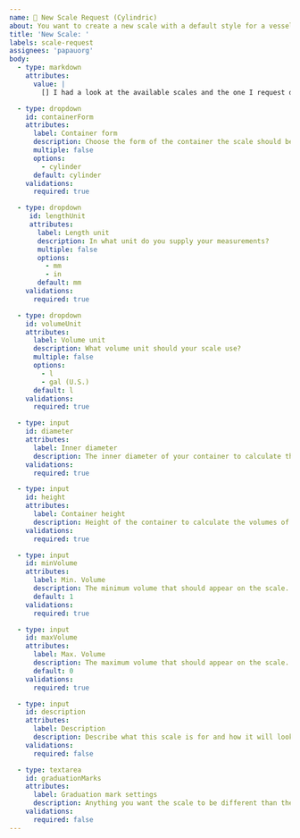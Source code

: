 ```yaml
---
name: 📏 New Scale Request (Cylindric)
about: You want to create a new scale with a default style for a vessel with new size or different style?
title: 'New Scale: '
labels: scale-request
assignees: 'papauorg'
body:
  - type: markdown
    attributes: 
      value: |
        [] I had a look at the available scales and the one I request does not exist yet.

  - type: dropdown
    id: containerForm
    attributes:
      label: Container form
      description: Choose the form of the container the scale should be calculated for.
      multiple: false
      options:
        - cylinder
      default: cylinder
    validations:
      required: true

  - type: dropdown
     id: lengthUnit
     attributes:
       label: Length unit
       description: In what unit do you supply your measurements?
       multiple: false
       options:
         - mm
         - in
       default: mm
    validations:
      required: true

  - type: dropdown
    id: volumeUnit
    attributes:
      label: Volume unit
      description: What volume unit should your scale use?
      multiple: false
      options:
        - l
        - gal (U.S.)
      default: l
    validations:
      required: true

  - type: input
    id: diameter
    attributes:
      label: Inner diameter
      description: The inner diameter of your container to calculate the volme.
    validations:
      required: true

  - type: input
    id: height
    attributes:
      label: Container height
      description: Height of the container to calculate the volumes of the scale.
    validations:
      required: true

  - type: input
    id: minVolume
    attributes:
      label: Min. Volume
      description: The minimum volume that should appear on the scale.
      default: 1
    validations:
      required: true

  - type: input
    id: maxVolume
    attributes:
      label: Max. Volume
      description: The maximum volume that should appear on the scale. Use 0 for no maximum.
      default: 0
    validations:
      required: true

  - type: input
    id: description
    attributes:
      label: Description
      description: Describe what this scale is for and how it will look.
    validations:
      required: false

  - type: textarea
    id: graduationMarks
    attributes:
      label: Graduation mark settings
      description: Anything you want the scale to be different than the default. Keep in mind that this may take longer to get created as it will be manual work to do it.
    validations:
      required: false
---
```




